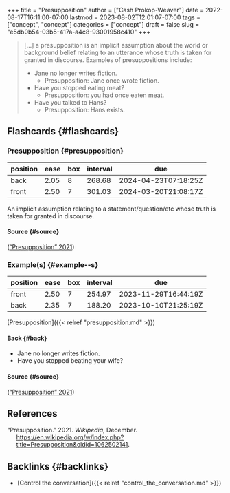 +++
title = "Presupposition"
author = ["Cash Prokop-Weaver"]
date = 2022-08-17T16:11:00-07:00
lastmod = 2023-08-02T12:01:07-07:00
tags = ["concept", "concept"]
categories = ["concept"]
draft = false
slug = "e5db0b54-03b5-417a-a4c8-93001958c410"
+++

> [...] a presupposition is an implicit assumption about the world or background belief relating to an utterance whose truth is taken for granted in discourse. Examples of presuppositions include:
>
> -   Jane no longer writes fiction.
>     -   Presupposition: Jane once wrote fiction.
> -   Have you stopped eating meat?
>     -   Presupposition: you had once eaten meat.
> -   Have you talked to Hans?
>     -   Presupposition: Hans exists.


## Flashcards {#flashcards}


### Presupposition {#presupposition}

| position | ease | box | interval | due                  |
|----------|------|-----|----------|----------------------|
| back     | 2.05 | 8   | 268.68   | 2024-04-23T07:18:25Z |
| front    | 2.50 | 7   | 301.03   | 2024-03-20T21:08:17Z |

An implicit assumption relating to a statement/question/etc whose truth is taken for granted in discourse.


#### Source {#source}

(<a href="#citeproc_bib_item_1">“Presupposition” 2021</a>)


### Example(s) {#example--s}

| position | ease | box | interval | due                  |
|----------|------|-----|----------|----------------------|
| front    | 2.50 | 7   | 254.97   | 2023-11-29T16:44:19Z |
| back     | 2.35 | 7   | 188.20   | 2023-10-10T21:25:19Z |

[Presupposition]({{< relref "presupposition.md" >}})


#### Back {#back}

-   Jane no longer writes fiction.
-   Have you stopped beating your wife?


#### Source {#source}

(<a href="#citeproc_bib_item_1">“Presupposition” 2021</a>)

## References

<style>.csl-entry{text-indent: -1.5em; margin-left: 1.5em;}</style><div class="csl-bib-body">
  <div class="csl-entry"><a id="citeproc_bib_item_1"></a>“Presupposition.” 2021. <i>Wikipedia</i>, December. <a href="https://en.wikipedia.org/w/index.php?title=Presupposition&oldid=1062502141">https://en.wikipedia.org/w/index.php?title=Presupposition&#38;oldid=1062502141</a>.</div>
</div>


## Backlinks {#backlinks}

-   [Control the conversation]({{< relref "control_the_conversation.md" >}})
